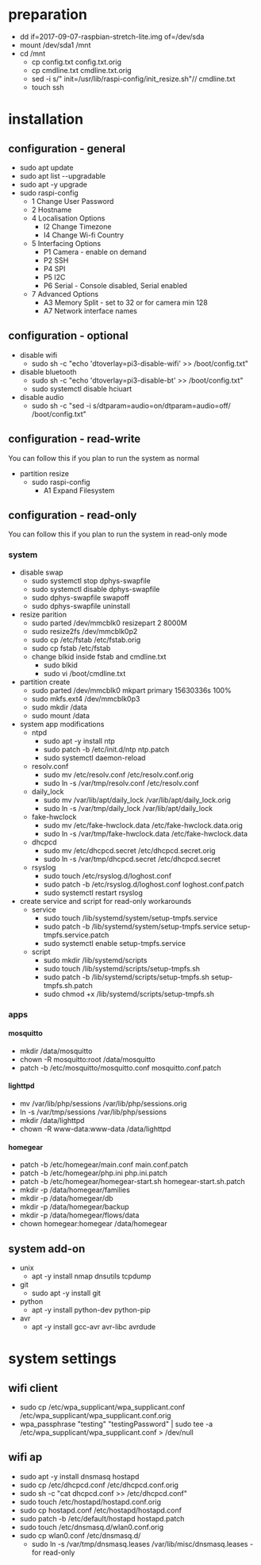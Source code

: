 # preparation
* dd if=2017-09-07-raspbian-stretch-lite.img of=/dev/sda
* mount /dev/sda1 /mnt
* cd /mnt
  * cp config.txt config.txt.orig
  * cp cmdline.txt cmdline.txt.orig
  * sed -i s/" init=\/usr\/lib\/raspi-config\/init_resize.sh"// cmdline.txt
  * touch ssh

# installation
## configuration - general
* sudo apt update
* sudo apt list --upgradable
* sudo apt -y upgrade
* sudo raspi-config
  * 1 Change User Password
  * 2 Hostname
  * 4 Localisation Options
    * I2 Change Timezone
    * I4 Change Wi-fi Country
  * 5 Interfacing Options
    * P1 Camera - enable on demand
    * P2 SSH
    * P4 SPI
    * P5 I2C
    * P6 Serial - Console disabled, Serial enabled
  * 7 Advanced Options
    * A3 Memory Split - set to 32 or for camera min 128
    * A7 Network interface names

## configuration - optional
* disable wifi
  * sudo sh -c "echo 'dtoverlay=pi3-disable-wifi' >> /boot/config.txt"
* disable bluetooth
  * sudo sh -c "echo 'dtoverlay=pi3-disable-bt' >> /boot/config.txt"
  * sudo systemctl disable hciuart
* disable audio
  * sudo sh -c "sed -i s/dtparam=audio=on/dtparam=audio=off/ /boot/config.txt"

## configuration - read-write
You can follow this if you plan to run the system as normal
* partition resize
  * sudo raspi-config
    * A1 Expand Filesystem
  
## configuration - read-only
You can follow this if you plan to run the system in read-only mode
### system
* disable swap
  * sudo systemctl stop dphys-swapfile
  * sudo systemctl disable dphys-swapfile
  * sudo dphys-swapfile swapoff
  * sudo dphys-swapfile uninstall
* resize parition
  * sudo parted /dev/mmcblk0 resizepart 2 8000M
  * sudo resize2fs /dev/mmcblk0p2
  * sudo cp /etc/fstab /etc/fstab.orig
  * sudo cp fstab /etc/fstab
  * change blkid inside fstab and cmdline.txt
    * sudo blkid
    * sudo vi /boot/cmdline.txt
* partition create
  * sudo parted /dev/mmcblk0 mkpart primary 15630336s 100%
  * sudo mkfs.ext4 /dev/mmcblk0p3
  * sudo mkdir /data
  * sudo mount /data
* system app modifications
  * ntpd
    * sudo apt -y install ntp
    * sudo patch -b /etc/init.d/ntp ntp.patch
    * sudo systemctl daemon-reload
  * resolv.conf
    * sudo mv /etc/resolv.conf /etc/resolv.conf.orig
    * sudo ln -s /var/tmp/resolv.conf /etc/resolv.conf
  * daily_lock
    * sudo mv /var/lib/apt/daily_lock /var/lib/apt/daily_lock.orig
    * sudo ln -s /var/tmp/daily_lock /var/lib/apt/daily_lock
  * fake-hwclock
    * sudo mv /etc/fake-hwclock.data /etc/fake-hwclock.data.orig
    * sudo ln -s /var/tmp/fake-hwclock.data /etc/fake-hwclock.data
  * dhcpcd
    * sudo mv /etc/dhcpcd.secret /etc/dhcpcd.secret.orig
    * sudo ln -s /var/tmp/dhcpcd.secret /etc/dhcpcd.secret
  * rsyslog
    * sudo touch /etc/rsyslog.d/loghost.conf
    * sudo patch -b /etc/rsyslog.d/loghost.conf loghost.conf.patch
    * sudo systemctl restart rsyslog
* create service and script for read-only workarounds
  * service
    * sudo touch /lib/systemd/system/setup-tmpfs.service
    * sudo patch -b /lib/systemd/system/setup-tmpfs.service setup-tmpfs.service.patch
    * sudo systemctl enable setup-tmpfs.service
  * script
    * sudo mkdir /lib/systemd/scripts
    * sudo touch /lib/systemd/scripts/setup-tmpfs.sh
    * sudo patch -b /lib/systemd/scripts/setup-tmpfs.sh setup-tmpfs.sh.patch
    * sudo chmod +x /lib/systemd/scripts/setup-tmpfs.sh

### apps
#### mosquitto
* mkdir /data/mosquitto
* chown -R mosquitto:root /data/mosquitto
* patch -b /etc/mosquitto/mosquitto.conf mosquitto.conf.patch

#### lighttpd
* mv /var/lib/php/sessions /var/lib/php/sessions.orig
* ln -s /var/tmp/sessions /var/lib/php/sessions
* mkdir /data/lighttpd
* chown -R www-data:www-data /data/lighttpd

#### homegear
* patch -b /etc/homegear/main.conf main.conf.patch
* patch -b /etc/homegear/php.ini php.ini.patch
* patch -b /etc/homegear/homegear-start.sh homegear-start.sh.patch
* mkdir -p /data/homegear/families
* mkdir -p /data/homegear/db
* mkdir -p /data/homegear/backup
* mkdir -p /data/homegear/flows/data
* chown homegear:homegear /data/homegear
  
## system add-on
* unix
  * apt -y install nmap dnsutils tcpdump
* git
  * sudo apt -y install git
* python
  * apt -y install python-dev python-pip
* avr
  * apt -y install gcc-avr avr-libc avrdude

# system settings
## wifi client
* sudo cp /etc/wpa_supplicant/wpa_supplicant.conf /etc/wpa_supplicant/wpa_supplicant.conf.orig
* wpa_passphrase "testing" "testingPassword" | sudo tee -a /etc/wpa_supplicant/wpa_supplicant.conf > /dev/null

## wifi ap
* sudo apt -y  install dnsmasq hostapd
* sudo cp /etc/dhcpcd.conf /etc/dhcpcd.conf.orig
* sudo sh -c "cat dhcpcd.conf >> /etc/dhcpcd.conf"
* sudo touch /etc/hostapd/hostapd.conf.orig
* sudo cp hostapd.conf /etc/hostapd/hostapd.conf
* sudo patch -b /etc/default/hostapd hostapd.patch
* sudo touch /etc/dnsmasq.d/wlan0.conf.orig
* sudo cp wlan0.conf /etc/dnsmasq.d/
  * sudo ln -s /var/tmp/dnsmasq.leases /var/lib/misc/dnsmasq.leases - for read-only
